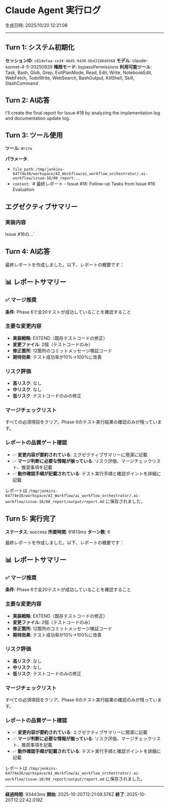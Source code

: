 # Claude Agent 実行ログ

生成日時: 2025/10/20 12:21:08

---

## Turn 1: システム初期化

**セッションID**: `c814efaa-ce34-46d5-9430-bb43188d4568`
**モデル**: claude-sonnet-4-5-20250929
**権限モード**: bypassPermissions
**利用可能ツール**: Task, Bash, Glob, Grep, ExitPlanMode, Read, Edit, Write, NotebookEdit, WebFetch, TodoWrite, WebSearch, BashOutput, KillShell, Skill, SlashCommand

## Turn 2: AI応答

I'll create the final report for Issue #18 by analyzing the implementation log and documentation update log.

## Turn 3: ツール使用

**ツール**: `Write`

**パラメータ**:
- `file_path`: `/tmp/jenkins-64774e38/workspace/AI_Workflow/ai_workflow_orchestrator/.ai-workflow/issue-18/08_report...`
- `content`: `# 最終レポート - Issue #18: Follow-up Tasks from Issue #16 Evaluation

## エグゼクティブサマリー

### 実装内容
Issue #16の...`

## Turn 4: AI応答

最終レポートを作成しました。以下、レポートの概要です：

## 📊 レポートサマリー

### ✅ マージ推奨
**条件**: Phase 6で全20テストが成功していることを確認すること

### 主要な変更内容
- **実装戦略**: EXTEND（既存テストコードの修正）
- **変更ファイル**: 2個（テストコードのみ）
- **修正箇所**: 12箇所のコミットメッセージ検証コード
- **期待効果**: テスト成功率が10%→100%に改善

### リスク評価
- **高リスク**: なし
- **中リスク**: なし  
- **低リスク**: テストコードのみの修正

### マージチェックリスト
すべての必須項目をクリア。Phase 6のテスト実行結果の確認のみが残っています。

### レポートの品質ゲート確認
- ✅ **変更内容が要約されている**: エグゼクティブサマリーに簡潔に記載
- ✅ **マージ判断に必要な情報が揃っている**: リスク評価、マージチェックリスト、推奨事項を記載
- ✅ **動作確認手順が記載されている**: テスト実行手順と確認ポイントを詳細に記載

レポートは `/tmp/jenkins-64774e38/workspace/AI_Workflow/ai_workflow_orchestrator/.ai-workflow/issue-18/08_report/output/report.md` に保存されました。

## Turn 5: 実行完了

**ステータス**: success
**所要時間**: 91813ms
**ターン数**: 6

最終レポートを作成しました。以下、レポートの概要です：

## 📊 レポートサマリー

### ✅ マージ推奨
**条件**: Phase 6で全20テストが成功していることを確認すること

### 主要な変更内容
- **実装戦略**: EXTEND（既存テストコードの修正）
- **変更ファイル**: 2個（テストコードのみ）
- **修正箇所**: 12箇所のコミットメッセージ検証コード
- **期待効果**: テスト成功率が10%→100%に改善

### リスク評価
- **高リスク**: なし
- **中リスク**: なし  
- **低リスク**: テストコードのみの修正

### マージチェックリスト
すべての必須項目をクリア。Phase 6のテスト実行結果の確認のみが残っています。

### レポートの品質ゲート確認
- ✅ **変更内容が要約されている**: エグゼクティブサマリーに簡潔に記載
- ✅ **マージ判断に必要な情報が揃っている**: リスク評価、マージチェックリスト、推奨事項を記載
- ✅ **動作確認手順が記載されている**: テスト実行手順と確認ポイントを詳細に記載

レポートは `/tmp/jenkins-64774e38/workspace/AI_Workflow/ai_workflow_orchestrator/.ai-workflow/issue-18/08_report/output/report.md` に保存されました。


---

**経過時間**: 93443ms
**開始**: 2025-10-20T12:21:08.576Z
**終了**: 2025-10-20T12:22:42.019Z